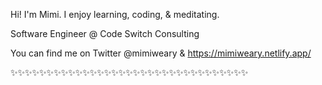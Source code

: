 Hi! I'm Mimi. I enjoy learning, coding, & meditating. 

Software Engineer @ Code Switch Consulting

You can find me on Twitter @mimiweary & https://mimiweary.netlify.app/

✨✨✨✨✨✨✨✨✨✨✨✨✨✨✨✨✨✨✨✨✨✨✨✨✨✨✨✨✨✨✨✨✨

<!---
mimiweary/mimiweary is a ✨ special ✨ repository because its `README.md` (this file) appears on your GitHub profile.
You can click the Preview link to take a look at your changes.
--->
